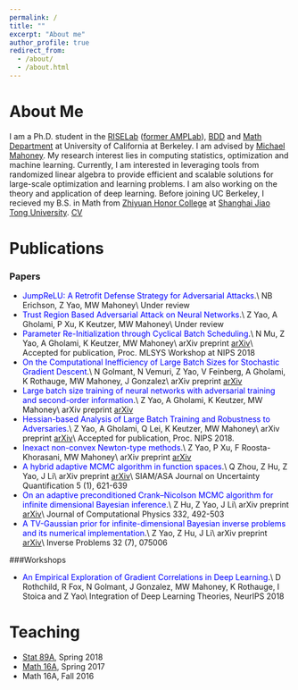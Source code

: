 ```yaml
---
permalink: /
title: ""
excerpt: "About me"
author_profile: true
redirect_from: 
  - /about/
  - /about.html
---
```




About Me
======
I am a Ph.D. student in the [RISELab](https://rise.cs.berkeley.edu/) ([former AMPLab](https://amplab.cs.berkeley.edu)), [BDD](https://deepdrive.berkeley.edu/) and [Math Department](https://math.berkeley.edu/) at University of California at Berkeley. I am advised by [Michael Mahoney](https://www.stat.berkeley.edu/~mmahoney/). My research interest lies in computing statistics, optimization and machine learning. Currently, I am interested in leveraging tools from randomized linear algebra to provide efficient and scalable solutions for large-scale optimization and learning problems. I am also working on the theory and application of deep learning. Before joining UC Berkeley, I recieved my B.S. in Math from [Zhiyuan Honor College](http://zhiyuan.sjtu.edu.cn/) at [Shanghai Jiao Tong University](http://en.sjtu.edu.cn/). [CV](http://yaozhewei.github.io/files/CV.pdf)

Publications
======

### Papers
* <span style="color:blue">JumpReLU: A Retrofit Defense Strategy for Adversarial Attacks</span>.\\
NB Erichson, Z Yao, MW Mahoney\\
Under review
* <span style="color:blue">Trust Region Based Adversarial Attack on Neural Networks</span>.\\
Z Yao, A Gholami, P Xu, K Keutzer, MW Mahoney\\
Under review
* <span style="color:blue">Parameter Re-Initialization through Cyclical Batch Scheduling</span>.\\
N Mu, Z Yao, A Gholami, K Keutzer, MW Mahoney\\
arXiv preprint [arXiv](https://arxiv.org/abs/1812.01216)\\
Accepted for publication, Proc. MLSYS Workshop at NIPS 2018
* <span style="color:blue">On the Computational Inefficiency of Large Batch Sizes for Stochastic Gradient Descent</span>.\\
N Golmant, N Vemuri, Z Yao, V Feinberg, A Gholami, K Rothauge, MW Mahoney, J Gonzalez\\
arXiv preprint [arXiv](https://arxiv.org/abs/1811.12941)
* <span style="color:blue">Large batch size training of neural networks with adversarial training and second-order information</span>.\\
Z Yao, A Gholami, K Keutzer, MW Mahoney\\
arXiv preprint [arXiv](https://arxiv.org/abs/1810.01021)
* <span style="color:blue">Hessian-based Analysis of Large Batch Training and Robustness to Adversaries</span>.\\
Z Yao, A Gholami, Q Lei, K Keutzer, MW Mahoney\\
arXiv preprint [arXiv](https://arxiv.org/pdf/1802.08241)\\
Accepted for publication, Proc. NIPS 2018.
* <span style="color:blue">Inexact non-convex Newton-type methods</span>.\\
Z Yao, P Xu, F Roosta-Khorasani, MW Mahoney\\
arXiv preprint [arXiv](https://arxiv.org/pdf/1802.06925.pdf)
* <span style="color:blue">A hybrid adaptive MCMC algorithm in function spaces</span>.\\
Q Zhou, Z Hu, Z Yao, J Li\\
arXiv preprint [arXiv](https://arxiv.org/abs/1607.01458)\\
SIAM/ASA Journal on Uncertainty Quantification 5 (1), 621-639
* <span style="color:blue">On an adaptive preconditioned Crank–Nicolson MCMC algorithm for infinite dimensional Bayesian inference</span>.\\
Z Hu, Z Yao, J Li\\
arXiv preprint [arXiv](https://arxiv.org/abs/1511.05838)\\
Journal of Computational Physics 332, 492-503
* <span style="color:blue"> A TV-Gaussian prior for infinite-dimensional Bayesian inverse problems and its numerical implementation</span>.\\
Z Yao, Z Hu, J Li\\
arXiv preprint [arXiv](https://arxiv.org/abs/1510.05239)\\
Inverse Problems 32 (7), 075006

###Workshops
* <span style="color:blue">An Empirical Exploration of Gradient Correlations in Deep Learning</span>.\\
D Rothchild, R Fox, N Golmant, J Gonzalez, MW Mahoney, K Rothauge, I Stoica and Z Yao\\
Integration of Deep Learning Theories, NeurIPS 2018

Teaching
======
* [Stat 89A](https://www.stat.berkeley.edu/~mmahoney/s18-lads/), Spring 2018
* [Math 16A](https://math.berkeley.edu/~apaulin/16B_001%20(Spring%202017).html), Spring 2017
* Math 16A, Fall 2016
